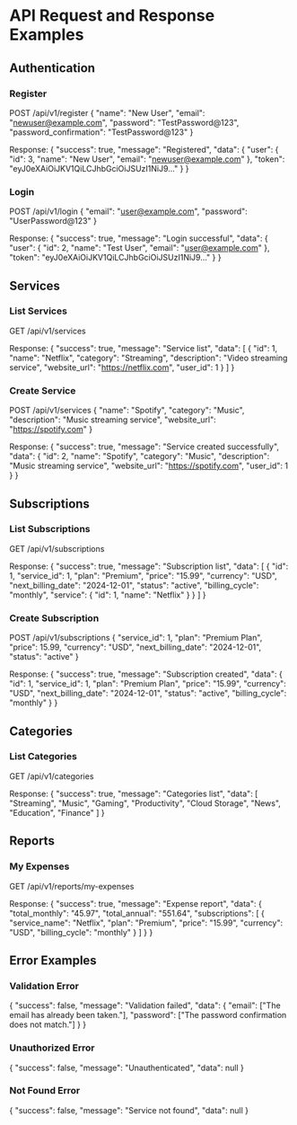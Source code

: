# API Request and Response Examples

## Authentication

### Register

POST /api/v1/register
{
  "name": "New User",
  "email": "newuser@example.com",
  "password": "TestPassword@123",
  "password_confirmation": "TestPassword@123"
}

Response:
{
  "success": true,
  "message": "Registered",
  "data": {
    "user": {
      "id": 3,
      "name": "New User",
      "email": "newuser@example.com"
    },
    "token": "eyJ0eXAiOiJKV1QiLCJhbGciOiJSUzI1NiJ9..."
  }
}

### Login

POST /api/v1/login
{
  "email": "user@example.com",
  "password": "UserPassword@123"
}

Response:
{
  "success": true,
  "message": "Login successful",
  "data": {
    "user": {
      "id": 2,
      "name": "Test User",
      "email": "user@example.com"
    },
    "token": "eyJ0eXAiOiJKV1QiLCJhbGciOiJSUzI1NiJ9..."
  }
}

## Services

### List Services

GET /api/v1/services

Response:
{
  "success": true,
  "message": "Service list",
  "data": [
    {
      "id": 1,
      "name": "Netflix",
      "category": "Streaming",
      "description": "Video streaming service",
      "website_url": "https://netflix.com",
      "user_id": 1
    }
  ]
}

### Create Service

POST /api/v1/services
{
  "name": "Spotify",
  "category": "Music",
  "description": "Music streaming service",
  "website_url": "https://spotify.com"
}

Response:
{
  "success": true,
  "message": "Service created successfully",
  "data": {
    "id": 2,
    "name": "Spotify",
    "category": "Music",
    "description": "Music streaming service",
    "website_url": "https://spotify.com",
    "user_id": 1
  }
}

## Subscriptions

### List Subscriptions

GET /api/v1/subscriptions

Response:
{
  "success": true,
  "message": "Subscription list",
  "data": [
    {
      "id": 1,
      "service_id": 1,
      "plan": "Premium",
      "price": "15.99",
      "currency": "USD",
      "next_billing_date": "2024-12-01",
      "status": "active",
      "billing_cycle": "monthly",
      "service": {
        "id": 1,
        "name": "Netflix"
      }
    }
  ]
}

### Create Subscription

POST /api/v1/subscriptions
{
  "service_id": 1,
  "plan": "Premium Plan",
  "price": 15.99,
  "currency": "USD",
  "next_billing_date": "2024-12-01",
  "status": "active"
}

Response:
{
  "success": true,
  "message": "Subscription created",
  "data": {
    "id": 1,
    "service_id": 1,
    "plan": "Premium Plan",
    "price": "15.99",
    "currency": "USD",
    "next_billing_date": "2024-12-01",
    "status": "active",
    "billing_cycle": "monthly"
  }
}

## Categories

### List Categories

GET /api/v1/categories

Response:
{
  "success": true,
  "message": "Categories list",
  "data": [
    "Streaming",
    "Music",
    "Gaming",
    "Productivity",
    "Cloud Storage",
    "News",
    "Education",
    "Finance"
  ]
}

## Reports

### My Expenses

GET /api/v1/reports/my-expenses

Response:
{
  "success": true,
  "message": "Expense report",
  "data": {
    "total_monthly": "45.97",
    "total_annual": "551.64",
    "subscriptions": [
      {
        "service_name": "Netflix",
        "plan": "Premium",
        "price": "15.99",
        "currency": "USD",
        "billing_cycle": "monthly"
      }
    ]
  }
}

## Error Examples

### Validation Error

{
  "success": false,
  "message": "Validation failed",
  "data": {
    "email": ["The email has already been taken."],
    "password": ["The password confirmation does not match."]
  }
}

### Unauthorized Error

{
  "success": false,
  "message": "Unauthenticated",
  "data": null
}

### Not Found Error

{
  "success": false,
  "message": "Service not found",
  "data": null
}
